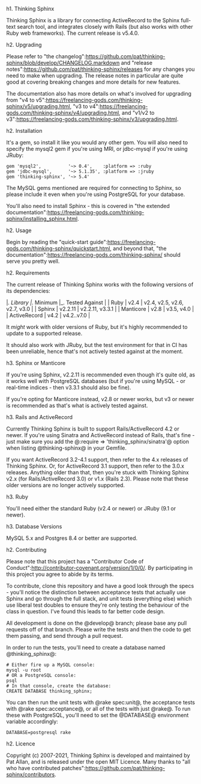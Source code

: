 h1. Thinking Sphinx

Thinking Sphinx is a library for connecting ActiveRecord to the Sphinx full-text search tool, and integrates closely with Rails (but also works with other Ruby web frameworks). The current release is v5.4.0.

h2. Upgrading

Please refer to "the changelog":https://github.com/pat/thinking-sphinx/blob/develop/CHANGELOG.markdown and "release notes":https://github.com/pat/thinking-sphinx/releases for any changes you need to make when upgrading. The release notes in particular are quite good at covering breaking changes and more details for new features.

The documentation also has more details on what's involved for upgrading from "v4 to v5":https://freelancing-gods.com/thinking-sphinx/v5/upgrading.html, "v3 to v4":https://freelancing-gods.com/thinking-sphinx/v4/upgrading.html, and "v1/v2 to v3":https://freelancing-gods.com/thinking-sphinx/v3/upgrading.html.

h2. Installation

It's a gem, so install it like you would any other gem. You will also need to specify the mysql2 gem if you're using MRI, or jdbc-mysql if you're using JRuby:

<pre><code>gem 'mysql2',          '~> 0.4',    :platform => :ruby
gem 'jdbc-mysql',      '~> 5.1.35', :platform => :jruby
gem 'thinking-sphinx', '~> 5.4'</code></pre>

The MySQL gems mentioned are required for connecting to Sphinx, so please include it even when you're using PostgreSQL for your database.

You'll also need to install Sphinx - this is covered in "the extended documentation":https://freelancing-gods.com/thinking-sphinx/installing_sphinx.html.

h2. Usage

Begin by reading the "quick-start guide":https://freelancing-gods.com/thinking-sphinx/quickstart.html, and beyond that, "the documentation":https://freelancing-gods.com/thinking-sphinx/ should serve you pretty well.

h2. Requirements

The current release of Thinking Sphinx works with the following versions of its dependencies:

|_. Library |_. Minimum |_. Tested Against |
| Ruby | v2.4 | v2.4, v2.5, v2.6, v2.7, v3.0 |
| Sphinx | v2.2.11 | v2.2.11, v3.3.1 |
| Manticore | v2.8 | v3.5, v4.0 |
| ActiveRecord | v4.2 | v4.2..v7.0 |

It _might_ work with older versions of Ruby, but it's highly recommended to update to a supported release.

It should also work with JRuby, but the test environment for that in CI has been unreliable, hence that's not actively tested against at the moment.

h3. Sphinx or Manticore

If you're using Sphinx, v2.2.11 is recommended even though it's quite old, as it works well with PostgreSQL databases (but if you're using MySQL - or real-time indices - then v3.3.1 should also be fine).

If you're opting for Manticore instead, v2.8 or newer works, but v3 or newer is recommended as that's what is actively tested against.

h3. Rails and ActiveRecord

Currently Thinking Sphinx is built to support Rails/ActiveRecord 4.2 or newer. If you're using Sinatra and ActiveRecord instead of Rails, that's fine - just make sure you add the @:require => 'thinking_sphinx/sinatra'@ option when listing @thinking-sphinx@ in your Gemfile.

If you want ActiveRecord 3.2-4.1 support, then refer to the 4.x releases of Thinking Sphinx. Or, for ActiveRecord 3.1 support, then refer to the 3.0.x releases. Anything older than that, then you're stuck with Thinking Sphinx v2.x (for Rails/ActiveRecord 3.0) or v1.x (Rails 2.3). Please note that these older versions are no longer actively supported.

h3. Ruby

You'll need either the standard Ruby (v2.4 or newer) or JRuby (9.1 or newer).

h3. Database Versions

MySQL 5.x and Postgres 8.4 or better are supported.

h2. Contributing

Please note that this project has a "Contributor Code of Conduct":http://contributor-covenant.org/version/1/0/0/. By participating in this project you agree to abide by its terms.

To contribute, clone this repository and have a good look through the specs - you'll notice the distinction between acceptance tests that actually use Sphinx and go through the full stack, and unit tests (everything else) which use liberal test doubles to ensure they're only testing the behaviour of the class in question. I've found this leads to far better code design.

All development is done on the @develop@ branch; please base any pull requests off of that branch. Please write the tests and then the code to get them passing, and send through a pull request.

In order to run the tests, you'll need to create a database named @thinking_sphinx@:

<pre><code># Either fire up a MySQL console:
mysql -u root
# OR a PostgreSQL console:
psql
# In that console, create the database:
CREATE DATABASE thinking_sphinx;</code></pre>

You can then run the unit tests with @rake spec:unit@, the acceptance tests with @rake spec:acceptance@, or all of the tests with just @rake@. To run these with PostgreSQL, you'll need to set the @DATABASE@ environment variable accordingly:

<pre><code>DATABASE=postgresql rake</code></pre>

h2. Licence

Copyright (c) 2007-2021, Thinking Sphinx is developed and maintained by Pat Allan, and is released under the open MIT Licence. Many thanks to "all who have contributed patches":https://github.com/pat/thinking-sphinx/contributors.
